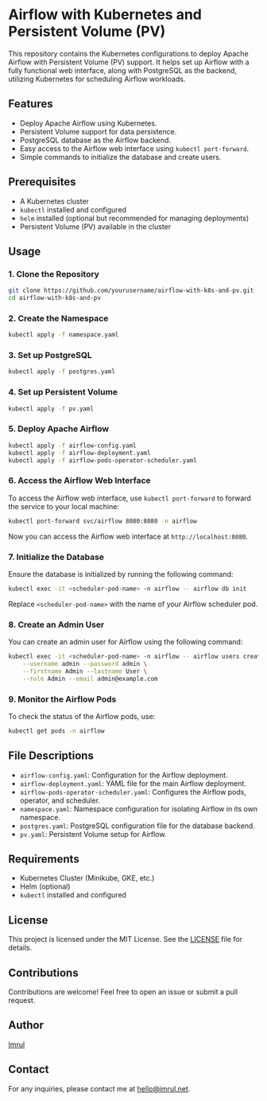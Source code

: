 
# Airflow with Kubernetes and Persistent Volume (PV)

This repository contains the Kubernetes configurations to deploy Apache Airflow with Persistent Volume (PV) support. It helps set up Airflow with a fully functional web interface, along with PostgreSQL as the backend, utilizing Kubernetes for scheduling Airflow workloads.

## Features

- Deploy Apache Airflow using Kubernetes.
- Persistent Volume support for data persistence.
- PostgreSQL database as the Airflow backend.
- Easy access to the Airflow web interface using `kubectl port-forward`.
- Simple commands to initialize the database and create users.

## Prerequisites

- A Kubernetes cluster
- `kubectl` installed and configured
- `helm` installed (optional but recommended for managing deployments)
- Persistent Volume (PV) available in the cluster

## Usage

### 1. Clone the Repository

```bash
git clone https://github.com/yourusername/airflow-with-k8s-and-pv.git
cd airflow-with-k8s-and-pv
```

### 2. Create the Namespace

```bash
kubectl apply -f namespace.yaml
```

### 3. Set up PostgreSQL

```bash
kubectl apply -f postgres.yaml
```

### 4. Set up Persistent Volume

```bash
kubectl apply -f pv.yaml
```

### 5. Deploy Apache Airflow

```bash
kubectl apply -f airflow-config.yaml
kubectl apply -f airflow-deployment.yaml
kubectl apply -f airflow-pods-operator-scheduler.yaml
```

### 6. Access the Airflow Web Interface

To access the Airflow web interface, use `kubectl port-forward` to forward the service to your local machine:

```bash
kubectl port-forward svc/airflow 8080:8080 -n airflow
```

Now you can access the Airflow web interface at `http://localhost:8080`.

### 7. Initialize the Database

Ensure the database is initialized by running the following command:

```bash
kubectl exec -it <scheduler-pod-name> -n airflow -- airflow db init
```

Replace `<scheduler-pod-name>` with the name of your Airflow scheduler pod.

### 8. Create an Admin User

You can create an admin user for Airflow using the following command:

```bash
kubectl exec -it <scheduler-pod-name> -n airflow -- airflow users create \
    --username admin --password admin \
    --firstname Admin --lastname User \
    --role Admin --email admin@example.com
```

### 9. Monitor the Airflow Pods

To check the status of the Airflow pods, use:

```bash
kubectl get pods -n airflow
```

## File Descriptions

- `airflow-config.yaml`: Configuration for the Airflow deployment.
- `airflow-deployment.yaml`: YAML file for the main Airflow deployment.
- `airflow-pods-operator-scheduler.yaml`: Configures the Airflow pods, operator, and scheduler.
- `namespace.yaml`: Namespace configuration for isolating Airflow in its own namespace.
- `postgres.yaml`: PostgreSQL configuration file for the database backend.
- `pv.yaml`: Persistent Volume setup for Airflow.

## Requirements

- Kubernetes Cluster (Minikube, GKE, etc.)
- Helm (optional)
- `kubectl` installed and configured

## License

This project is licensed under the MIT License. See the [LICENSE](LICENSE) file for details.

## Contributions

Contributions are welcome! Feel free to open an issue or submit a pull request.

## Author

[Imrul](https://imrul.net)

## Contact

For any inquiries, please contact me at [hello@imrul.net](mailto:hello@imrul.net).
